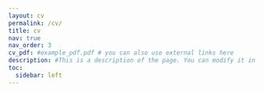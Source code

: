 ```yaml
---
layout: cv
permalink: /cv/
title: cv
nav: true
nav_order: 3
cv_pdf: #example_pdf.pdf # you can also use external links here
description: #This is a description of the page. You can modify it in '_pages/cv.md'. You can also change or remove the top pdf download button.
toc:
  sidebar: left
---
```

